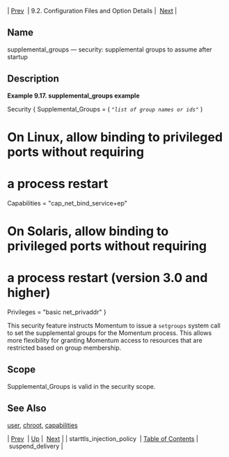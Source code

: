 | [Prev](conf.ref.starttls_injection_policy)  | 9.2. Configuration Files and Option Details |  [Next](conf.ref.suspend_delivery.php) |

<a name="conf.ref.supplemental_groups"></a>
## Name

supplemental_groups — security: supplemental groups to assume after startup

<a name="idp11919120"></a>
## Description

<a name="conf.ref.supplemental_groups.example"></a>

**Example 9.17. supplemental_groups example**

Security {
  Supplemental_Groups = ( *`"list of group names or ids"`*                         )
  # On Linux, allow binding to privileged ports without requiring
  # a process restart
  Capabilities = "cap_net_bind_service+ep"
  # On Solaris, allow binding to privileged ports without requiring
  # a process restart (version 3.0 and higher)
  Privileges = "basic net_privaddr"
}

This security feature instructs Momentum to issue a `setgroups` system call to set the supplemental groups for the Momentum process. This allows more flexibility for granting Momentum access to resources that are restricted based on group membership.

<a name="idp11924848"></a>
## Scope

Supplemental_Groups is valid in the security scope.

<a name="idp11926496"></a>
## See Also

[user](conf.ref.user "user"), [chroot](conf.ref.chroot.php "chroot"), [capabilities](conf.ref.capabilities.php "capabilities")

| [Prev](conf.ref.starttls_injection_policy)  | [Up](conf.ref.files.php) |  [Next](conf.ref.suspend_delivery.php) |
| starttls_injection_policy  | [Table of Contents](index) |  suspend_delivery |
